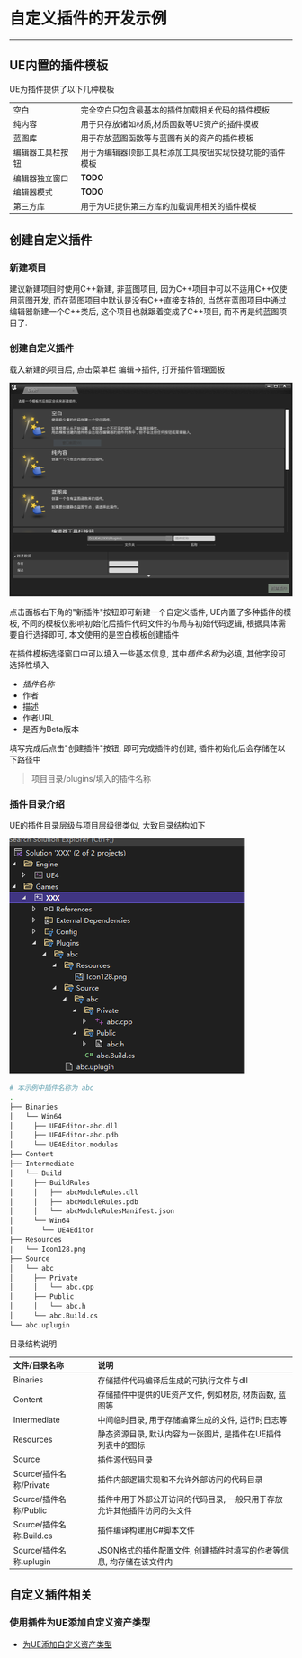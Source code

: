 # 自定义插件的开发示例

---

## UE内置的插件模板

UE为插件提供了以下几种模板

|||
|:-|:-|
|空白|完全空白只包含最基本的插件加载相关代码的插件模板|
|纯内容|用于只存放诸如材质,材质函数等UE资产的插件模板|
|蓝图库|用于存放蓝图函数等与蓝图有关的资产的插件模板|
|编辑器工具栏按钮|用于为编辑器顶部工具栏添加工具按钮实现快捷功能的插件模板|
|编辑器独立窗口|**TODO**|
|编辑器模式|**TODO**|
|第三方库|用于为UE提供第三方库的加载调用相关的插件模板|

## 创建自定义插件

### 新建项目

建议新建项目时使用C++新建, 非蓝图项目, 因为C++项目中可以不适用C++仅使用蓝图开发, 而在蓝图项目中默认是没有C++直接支持的, 当然在蓝图项目中通过编辑器新建一个C++类后, 这个项目也就跟着变成了C++项目, 而不再是纯蓝图项目了.

### 创建自定义插件

载入新建的项目后, 点击菜单栏 编辑->插件, 打开插件管理面板

![创建自定义插件](../images/创建自定义插件.png)

点击面板右下角的"新插件"按钮即可新建一个自定义插件, UE内置了多种插件的模板, 不同的模板仅影响初始化后插件代码文件的布局与初始代码逻辑, 根据具体需要自行选择即可, 本文使用的是空白模板创建插件

在插件模板选择窗口中可以填入一些基本信息, 其中*插件名称*为必填, 其他字段可选择性填入
- *插件名称*
- 作者
- 描述
- 作者URL
- 是否为Beta版本

填写完成后点击"创建插件"按钮, 即可完成插件的创建, 插件初始化后会存储在以下路径中

> 项目目录/plugins/填入的插件名称

### 插件目录介绍

UE的插件目录层级与项目层级很类似, 大致目录结构如下

![插件目录结构](../images/插件目录结构.png)

```bash
# 本示例中插件名称为 abc
.
├── Binaries
│   └── Win64
│     ├── UE4Editor-abc.dll
│     ├── UE4Editor-abc.pdb
│     └── UE4Editor.modules
├── Content
├── Intermediate
│   └── Build
│     ├── BuildRules
│     │   ├── abcModuleRules.dll
│     │   ├── abcModuleRules.pdb
│     │   └── abcModuleRulesManifest.json
│     └── Win64
│       └── UE4Editor
├── Resources
│   └── Icon128.png
├── Source
│   └── abc
│     ├── Private
│     │   └── abc.cpp
│     ├── Public
│     │   └── abc.h
│     └── abc.Build.cs
└── abc.uplugin
```

目录结构说明

|文件/目录名称|说明|
|:-|:-|
|Binaries|存储插件代码编译后生成的可执行文件与dll|
|Content|存储插件中提供的UE资产文件, 例如材质, 材质函数, 蓝图等|
|Intermediate|中间临时目录, 用于存储编译生成的文件, 运行时日志等|
|Resources|静态资源目录, 默认内容为一张图片, 是插件在UE插件列表中的图标|
|Source|插件源代码目录|
|Source/插件名称/Private|插件内部逻辑实现和不允许外部访问的代码目录|
|Source/插件名称/Public|插件中用于外部公开访问的代码目录, 一般只用于存放允许其他插件访问的头文件|
|Source/插件名称.Build.cs|插件编译构建用C#脚本文件|
|Source/插件名称.uplugin|JSON格式的插件配置文件, 创建插件时填写的作者等信息, 均存储在该文件内|

## 自定义插件相关

### 使用插件为UE添加自定义资产类型

- [为UE添加自定义资产类型](/repository/UnrealEngine/为UE添加自定义资产类型.md#为UE添加自定义资产类型)